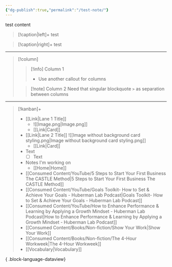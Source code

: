 ```yaml
---
{"dg-publish":true,"permalink":"/test-note/"}
---
```


test content

> [!caption|left]+
> test


> [!caption|right]+
> test


---

> [!column]
>> [!info] Column 1
>> - Use another callout for columns
>
>> [!note] Column 2
>> Need that singular blockquote `>` as separation between columns

---
> [!kanban]+
> - [[Link\|Lane 1 Title]]
> 	- ![[Image.png\|Image.png]]
> 	- [[Link\|Card]]
> - [[Link\|Lane 2 Title]]
> 	![[Image without background card styling.png\|Image without background card styling.png]]
> 	- [[Link\|Card]]
> - Text
> 	- [ ] Text
> - Notes I'm working on
> 	 - [[Home\|Home]]
> - [[Consumed Content/YouTube/5 Steps to Start Your First Business The CASTLE Method\|5 Steps to Start Your First Business The CASTLE Method]]
> - [[Consumed Content/YouTube/Goals Toolkit- How to Set & Achieve Your Goals - Huberman Lab Podcast\|Goals Toolkit- How to Set & Achieve Your Goals - Huberman Lab Podcast]]
> - [[Consumed Content/YouTube/How to Enhance Performance & Learning by Applying a Growth Mindset - Huberman Lab Podcast\|How to Enhance Performance & Learning by Applying a Growth Mindset - Huberman Lab Podcast]]
> - [[Consumed Content/Books/Non-fiction/Show Your Work\|Show Your Work]]
> - [[Consumed Content/Books/Non-fiction/The 4-Hour Workweek\|The 4-Hour Workweek]]
> - [[Vocabulary\|Vocabulary]]
> 
{ .block-language-dataview}